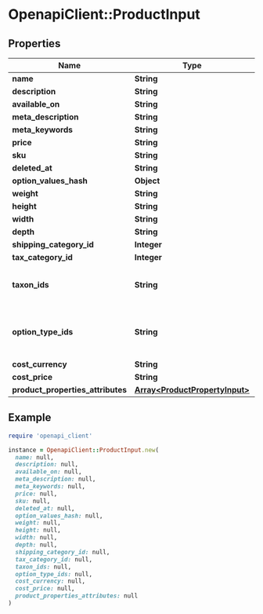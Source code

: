 # OpenapiClient::ProductInput

## Properties

| Name | Type | Description | Notes |
| ---- | ---- | ----------- | ----- |
| **name** | **String** |  | [optional] |
| **description** | **String** |  | [optional] |
| **available_on** | **String** |  | [optional] |
| **meta_description** | **String** |  | [optional] |
| **meta_keywords** | **String** |  | [optional] |
| **price** | **String** |  | [optional] |
| **sku** | **String** |  | [optional] |
| **deleted_at** | **String** |  | [optional] |
| **option_values_hash** | **Object** |  | [optional] |
| **weight** | **String** |  | [optional] |
| **height** | **String** |  | [optional] |
| **width** | **String** |  | [optional] |
| **depth** | **String** |  | [optional] |
| **shipping_category_id** | **Integer** |  | [optional] |
| **tax_category_id** | **Integer** |  | [optional] |
| **taxon_ids** | **String** | Comma separated list of taxon ids. Eg. \&quot;1,2\&quot; | [optional] |
| **option_type_ids** | **String** | Comma separated list of option type ids ids. Eg. \&quot;1,2\&quot; | [optional] |
| **cost_currency** | **String** |  | [optional] |
| **cost_price** | **String** |  | [optional] |
| **product_properties_attributes** | [**Array&lt;ProductPropertyInput&gt;**](ProductPropertyInput.md) |  | [optional] |

## Example

```ruby
require 'openapi_client'

instance = OpenapiClient::ProductInput.new(
  name: null,
  description: null,
  available_on: null,
  meta_description: null,
  meta_keywords: null,
  price: null,
  sku: null,
  deleted_at: null,
  option_values_hash: null,
  weight: null,
  height: null,
  width: null,
  depth: null,
  shipping_category_id: null,
  tax_category_id: null,
  taxon_ids: null,
  option_type_ids: null,
  cost_currency: null,
  cost_price: null,
  product_properties_attributes: null
)
```

